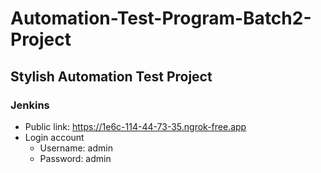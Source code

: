 # Automation-Test-Program-Batch2-Project
## Stylish Automation Test Project
### Jenkins
- Public link: https://1e6c-114-44-73-35.ngrok-free.app
- Login account
   - Username: admin
   - Password: admin
